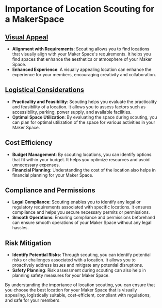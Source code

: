 # Importance of Location Scouting for a MakerSpace

## [Visual Appeal](https://github.com/mrthomware/MakerSpace/blob/main/MakerSpace/3.1_Location_scouting/Visual%20Appeal.md)
- **Alignment with Requirements**: Scouting allows you to find locations that visually align with your Maker Space's requirements. It helps you find spaces that enhance the aesthetics or atmosphere of your Maker Space.
- **Enhanced Experience**: A visually appealing location can enhance the experience for your members, encouraging creativity and collaboration.

## [Logistical Considerations](https://github.com/mrthomware/MakerSpace/blob/main/MakerSpace/3.1_Location_scouting/Logistical%20Considerations.md)
- **Practicality and Feasibility**: Scouting helps you evaluate the practicality and feasibility of a location. It allows you to assess factors such as accessibility, parking, power supply, and available facilities.
- **Optimal Space Utilization**: By evaluating the space during scouting, you can plan for optimal utilization of the space for various activities in your Maker Space.

## Cost Efficiency
- **Budget Management**: By scouting locations, you can identify options that fit within your budget. It helps you optimize resources and avoid unnecessary expenses.
- **Financial Planning**: Understanding the cost of the location also helps in financial planning for your Maker Space.

## Compliance and Permissions
- **Legal Compliance**: Scouting enables you to identify any legal or regulatory requirements associated with specific locations. It ensures compliance and helps you secure necessary permits or permissions.
- **Smooth Operations**: Ensuring compliance and permissions beforehand can ensure smooth operations of your Maker Space without any legal hassles.

## Risk Mitigation
- **Identify Potential Risks**: Through scouting, you can identify potential risks or challenges associated with a location. It allows you to proactively address issues and mitigate any potential disruptions.
- **Safety Planning**: Risk assessment during scouting can also help in planning safety measures for your Maker Space.

By understanding the importance of location scouting, you can ensure that you choose the best location for your Maker Space that is visually appealing, logistically suitable, cost-efficient, compliant with regulations, and safe for your members.
